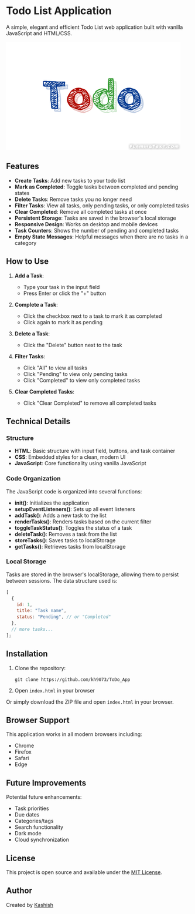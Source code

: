 # Todo List Application

A simple, elegant and efficient Todo List web application built with vanilla JavaScript and HTML/CSS.

![Todo App](https://github.com/kh9073/ToDo_App/blob/main/image.png)

## Features

- **Create Tasks**: Add new tasks to your todo list
- **Mark as Completed**: Toggle tasks between completed and pending states
- **Delete Tasks**: Remove tasks you no longer need
- **Filter Tasks**: View all tasks, only pending tasks, or only completed tasks
- **Clear Completed**: Remove all completed tasks at once
- **Persistent Storage**: Tasks are saved in the browser's local storage
- **Responsive Design**: Works on desktop and mobile devices
- **Task Counters**: Shows the number of pending and completed tasks
- **Empty State Messages**: Helpful messages when there are no tasks in a category

## How to Use

1. **Add a Task**:

   - Type your task in the input field
   - Press Enter or click the "+" button

2. **Complete a Task**:

   - Click the checkbox next to a task to mark it as completed
   - Click again to mark it as pending

3. **Delete a Task**:

   - Click the "Delete" button next to the task

4. **Filter Tasks**:

   - Click "All" to view all tasks
   - Click "Pending" to view only pending tasks
   - Click "Completed" to view only completed tasks

5. **Clear Completed Tasks**:
   - Click "Clear Completed" to remove all completed tasks

## Technical Details

### Structure

- **HTML**: Basic structure with input field, buttons, and task container
- **CSS**: Embedded styles for a clean, modern UI
- **JavaScript**: Core functionality using vanilla JavaScript

### Code Organization

The JavaScript code is organized into several functions:

- **init()**: Initializes the application
- **setupEventListeners()**: Sets up all event listeners
- **addTask()**: Adds a new task to the list
- **renderTasks()**: Renders tasks based on the current filter
- **toggleTaskStatus()**: Toggles the status of a task
- **deleteTask()**: Removes a task from the list
- **storeTasks()**: Saves tasks to localStorage
- **getTasks()**: Retrieves tasks from localStorage

### Local Storage

Tasks are stored in the browser's localStorage, allowing them to persist between sessions. The data structure used is:

```javascript
[
  {
    id: 1,
    title: "Task name",
    status: "Pending", // or "Completed"
  },
  // more tasks...
];
```

## Installation

1. Clone the repository:

   ```
   git clone https://github.com/kh9073/ToDo_App
   ```

2. Open `index.html` in your browser

Or simply download the ZIP file and open `index.html` in your browser.

## Browser Support

This application works in all modern browsers including:

- Chrome
- Firefox
- Safari
- Edge

## Future Improvements

Potential future enhancements:

- Task priorities
- Due dates
- Categories/tags
- Search functionality
- Dark mode
- Cloud synchronization

## License

This project is open source and available under the [MIT License](LICENSE).

## Author

Created by [Kashish](https://github.com/kh9073)

